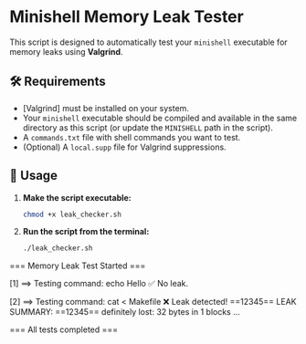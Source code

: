 # Minishell Memory Leak Tester

This script is designed to automatically test your `minishell` executable for memory leaks using **Valgrind**.

## 🛠 Requirements

- [Valgrind] must be installed on your system.
- Your `minishell` executable should be compiled and available in the same directory as this script (or update the `MINISHELL` path in the script).
- A `commands.txt` file with shell commands you want to test.
- (Optional) A `local.supp` file for Valgrind suppressions.

## 📄 Usage

1. **Make the script executable:**

   ```bash
   chmod +x leak_checker.sh

2. **Run the script from the terminal:**

   ```bash
   ./leak_checker.sh

=== Memory Leak Test Started ===

[1] ==> Testing command: echo Hello
✅ No leak.

[2] ==> Testing command: cat < Makefile
❌ Leak detected!
==12345== LEAK SUMMARY:
==12345==    definitely lost: 32 bytes in 1 blocks
...

=== All tests completed ===

